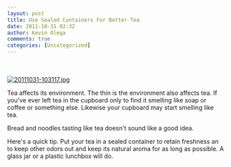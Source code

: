 ```yaml
---
layout: post
title: Use Sealed Containers For Better Tea
date: 2011-10-31 02:32
author: Kevin Olega
comments: true
categories: [Uncategorized]
---
```

<br /><br /><a href="http://philippineislandliving.com/wp-content/uploads/2011/10/20111031-103117.jpg"><img src="http://philippineislandliving.com/wp-content/uploads/2011/10/20111031-103117.jpg" alt="20111031-103117.jpg" class="alignnone size-full" /></a>

Tea affects its environment. The thin is the environment also affects tea. If you've ever left tea in the cupboard only to find it smelling like soap or coffee or something else. Likewise your cupboard may start smelling like tea. 

Bread and noodles tasting like tea doesn't sound like a good idea. 

Here's a quick tip. Put your tea in a sealed container to retain freshness an to keep other odors out and keep its natural aroma for as long as possible. A glass jar or a plastic lunchbox will do.
